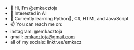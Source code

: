 - 👋 Hi, I’m @emkacztoja
- 👀 Interested in AI
- 🌱 Currently learning Python🐍, C#, HTML and JavaScript
- 📫 You can reach me on:
- instagram: @emkacztoja
- gmail: emkacztoja@gmail.com
- all of my socials: linktr.ee/emkacz
<!---
emkacztoja/emkacztoja is a ✨ special ✨ repository because its `README.md` (this file) appears on your GitHub profile.
You can click the Preview link to take a look at your changes.
--->
